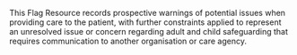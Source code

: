 This Flag Resource records prospective warnings of potential issues when providing care to the patient, with further constraints applied to represent an unresolved issue or concern regarding adult and child safeguarding that requires communication to another organisation or care agency.